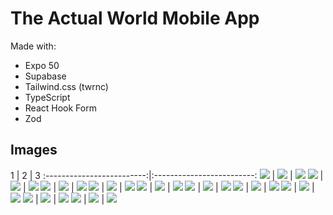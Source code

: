 # The Actual World Mobile App

Made with:
- Expo 50
- Supabase
- Tailwind.css (twrnc)
- TypeScript
- React Hook Form
- Zod

## Images

1 | 2 | 3
:-------------------------:|:-------------------------:
![](assets/images/example/Picture1.jpg)  |  ![](assets/images/example/Picture2.jpg) | ![](assets/images/example/Picture3.jpg)
![](assets/images/example/Picture4.jpg)  |  ![](assets/images/example/Picture5.jpg) | ![](assets/images/example/Picture6.jpg)
![](assets/images/example/Picture7.jpg)  |  ![](assets/images/example/Picture8.jpg) | ![](assets/images/example/Picture9.jpg)
![](assets/images/example/Picture10.jpg)  |  ![](assets/images/example/Picture11.jpg) | ![](assets/images/example/Picture12.jpg)
![](assets/images/example/Picture13.jpg)  |  ![](assets/images/example/Picture14.jpg) | ![](assets/images/example/Picture15.jpg)
![](assets/images/example/Picture16.jpg)  |  ![](assets/images/example/Picture17.jpg) | ![](assets/images/example/Picture18.jpg)
![](assets/images/example/Picture19.jpg)  |  ![](assets/images/example/Picture20.jpg) | ![](assets/images/example/Picture21.jpg)
![](assets/images/example/Picture22.jpg)  |  ![](assets/images/example/Picture23.jpg) | ![](assets/images/example/Picture24.jpg)
![](assets/images/example/Picture25.jpg)  |  ![](assets/images/example/Picture26.jpg) | ![](assets/images/example/Picture27.jpg)
![](assets/images/example/Picture28.jpg)  |  ![](assets/images/example/Picture29.jpg) | ![](assets/images/example/Picture30.jpg)